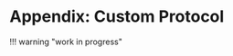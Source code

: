 # Appendix: Custom Protocol

!!! warning "work in progress"

<!--


???+ info "Who is this good for?"
    Anyone wanting a custom
    self custody solution that
    maximizes security based
    on their own personal needs.


## Setup

???+ check "Prerequisites"
    1 coldcard

    1 air-gapped device with camera

    1 micro SD card

    1 USB card loaded with Tails OS (Electrum persisted)
    
    1 laptop with wifi (that can be booted with Tails OS)

    
???+ check "Setup Coldcard"
    ...

???+ check "Setup air-gapped device"
    ...

???+ check "Setup Tails"
    ...



### Seed Creation

???+ danger "Create Keys"
    ...



### Proof of Control

???+ danger "Proof of Control"
    ...



### Address Verification

Boot Tails, open Electrum, view addresses

Turn on Coldcard, Address Explorer

Compare addresses, they should be identical




## Deposit 

Boot Tails, open Electrum, receive address

Transfer the receive address via QR code,
 even to non-private device (e.g., smartphone)
 if depositing KYC coins from an exchange.




## Verify Balance

Boot Tails, open Electrum, balances




## Withdrawal 

Boot Tails, open Electrum,
 create transaction

Insert secure micro SD card into your computer running Tails,
 write unsigned transaction (PSBT) to card

Insert secure micro SD card into Coldcard
 sign transaction

Insert secure micro SD card into your computer running Tails,
 load the signed transaction and broadcast.

Wait for confirmation.


-->
